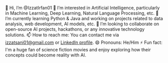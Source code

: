 👋 Hi, I’m @IzzatIrfan01
👀 I’m interested in Artificial Intelligence, particularly in Machine Learning, Deep Learning, Natural Language Processing, etc.
🌱 I’m currently learning Python & Java and working on projects related to data analysis, web development, AI models, etc.
💞️ I’m looking to collaborate on open-source AI projects, hackathons, or any innovative technology solutions.
📫 How to reach me: You can contact me via izzatsani01@gmail.com or [LinkedIn profile](https://www.linkedin.com/in/muhammad-izzat-irfan-9b0507235?lipi=urn%3Ali%3Apage%3Ad_flagship3_profile_view_base_contact_details%3BAKLUErqqQlST8nNs7wO71Q%3D%3D).
😄 Pronouns: He/Him
⚡ Fun fact: I'm a huge fan of science fiction movies and enjoy exploring how their concepts could become reality with AI.

